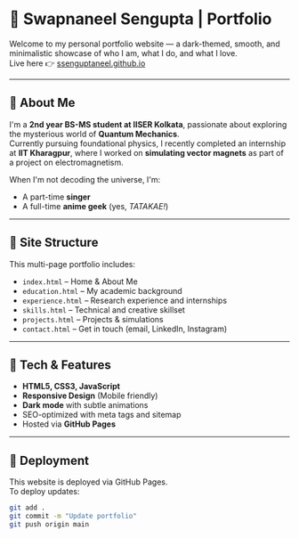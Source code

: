 # 🌌 Swapnaneel Sengupta | Portfolio

Welcome to my personal portfolio website — a dark-themed, smooth, and minimalistic showcase of who I am, what I do, and what I love.  
Live here 👉 [ssenguptaneel.github.io](https://ssenguptaneel.github.io)

---

## 🧠 About Me

I'm a **2nd year BS-MS student at IISER Kolkata**, passionate about exploring the mysterious world of **Quantum Mechanics**.  
Currently pursuing foundational physics, I recently completed an internship at **IIT Kharagpur**, where I worked on **simulating vector magnets** as part of a project on electromagnetism.

When I'm not decoding the universe, I'm:
- A part-time **singer**
- A full-time **anime geek** (yes, *TATAKAE!*)

---

## 🧩 Site Structure

This multi-page portfolio includes:

- `index.html` – Home & About Me
- `education.html` – My academic background
- `experience.html` – Research experience and internships
- `skills.html` – Technical and creative skillset
- `projects.html` – Projects & simulations
- `contact.html` – Get in touch (email, LinkedIn, Instagram)

---

## 🎨 Tech & Features

- **HTML5, CSS3, JavaScript**
- **Responsive Design** (Mobile friendly)
- **Dark mode** with subtle animations
- SEO-optimized with meta tags and sitemap
- Hosted via **GitHub Pages**

---

## 🚀 Deployment

This website is deployed via GitHub Pages.  
To deploy updates:

```bash
git add .
git commit -m "Update portfolio"
git push origin main

